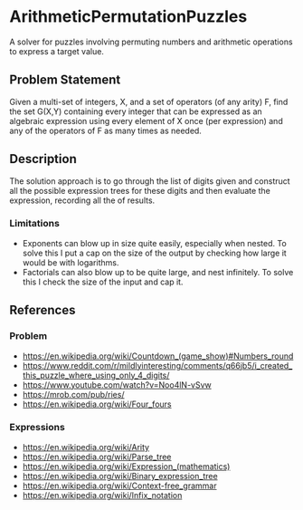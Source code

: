 # ArithmeticPermutationPuzzles
A solver for puzzles involving permuting numbers and arithmetic operations to express a target value.

## Problem Statement
Given a multi-set of integers, X, and a set of operators (of any arity) F, find the set G(X,Y) containing every integer that can be expressed as an algebraic expression using every element of X once (per expression) and any of the operators of F as many times as needed.

## Description
The solution approach is to go through the list of digits given and construct all the possible expression trees for these digits and then evaluate the expression, recording all the of results.

### Limitations
- Exponents can blow up in size quite easily, especially when nested. To solve this I put a cap on the size of the output by checking how large it would be with logarithms.
- Factorials can also blow up to be quite large, and nest infinitely. To solve this I check the size of the input and cap it.


## References
### Problem
- https://en.wikipedia.org/wiki/Countdown_(game_show)#Numbers_round
- https://www.reddit.com/r/mildlyinteresting/comments/q66jb5/i_created_this_puzzle_where_using_only_4_digits/
- https://www.youtube.com/watch?v=Noo4lN-vSvw
- https://mrob.com/pub/ries/
- https://en.wikipedia.org/wiki/Four_fours
### Expressions
- https://en.wikipedia.org/wiki/Arity
- https://en.wikipedia.org/wiki/Parse_tree
- https://en.wikipedia.org/wiki/Expression_(mathematics)
- https://en.wikipedia.org/wiki/Binary_expression_tree
- https://en.wikipedia.org/wiki/Context-free_grammar
- https://en.wikipedia.org/wiki/Infix_notation
